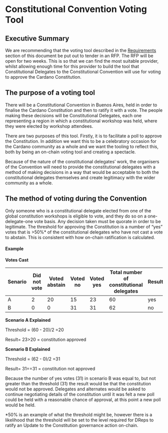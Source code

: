 # Constitutional Convention Voting Tool

## Executive Summary

We are recommending that the voting tool described in the [Requirements](https://docs.google.com/document/d/1wRQwHj3HuQEOb59TNh4pvDD1IwCk8wJJaDqnTBku1lM/edit#heading=h.3znysh7) section of this document be put out to tender in an RFP. The RFP will be open for two weeks. This is so that we can find the most suitable provider, whilst allowing enough time for this provider to build the tool that Constitutional Delegates to the Constitutional Convention will use for voting to approve the Cardano Constitution.&#x20;

## The purpose of a voting tool&#x20;

There will be a Constitutional Convention in Buenos Aires, held in order to finalise the Cardano Constitution and then to ratify it with a vote. The people making these decisions will be Constitutional Delegates,  each one representing a region in which a constitutional workshop was held, where they were elected by workshop attendees.&#x20;

There are two purposes of this tool. Firstly, it is to facilitate a poll to approve the Constitution. In addition we want this to be a celebratory occasion for the Cardano community as a whole and we want the tooling to reflect this, both by being an on-chain voting tool and creating a spectacle.&#x20;

Because of the nature of the constitutional delegates’ work, the organisers of the Convention will need to provide the constitutional delegates with a method of making decisions in a way that would be acceptable to both the constitutional delegates themselves and create legitimacy with the wider community as a whole.&#x20;

## The method of voting during the Convention

Only someone who is a constitutional delegate elected from one of the global constitution workshops is eligible to vote, and they do so on a one-delegate-one vote basis. Any decision taken must be quorate in order to be legitimate. The threshold for approving the Constitution is a number of “yes” votes that is >50%\* of the constitutional delegates who have not cast a vote to abstain.  This is consistent with how on-chain ratification is calculated.

#### Example

**Votes Cast**

| Senario | Did not vote | Voted abstain | Voted no | Voted yes | Total number of constitutional delegates | Result |
| ------- | ------------ | ------------- | -------- | --------- | ---------------------------------------- | ------ |
| A       | 2            | 20            | 15       | 23        | 60                                       | yes    |
| B       | 0            | 0             | 31       | 31        | 62                                       | no     |

**Scenario A Explained**

Threshold = (60 - 20)/2 =20

Result= 23>20 = constitution approved

**Scenario B Explained**

Threshold = (62 - 0)/2 =31

Result= 31==31 = constitution not approved

Because the number of yes votes (31) in scenario B was equal to, but not greater than the threshold (31) the result would be that the constitution would not be approved. Delegates and alternates would be asked to continue negotiating details of the constitution until it was felt a new poll could be held with a reasonable chance of approval, at this point a new poll would be held.

\*50% is an example of what the threshold might be, however there is a likelihood that the threshold will be set to the level required for DReps to ratify an Update to the Constitution governance action on-chain.
